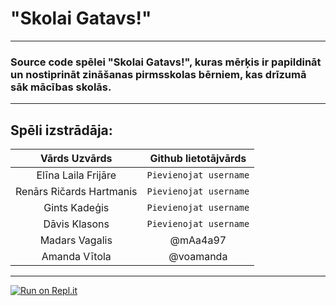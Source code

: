 # "Skolai Gatavs!"
---
### Source code spēlei "Skolai Gatavs!", kuras mērķis ir papildināt un nostiprināt zināšanas pirmsskolas bērniem, kas drīzumā sāk mācības skolās.
***
## Spēli izstrādāja:
| Vārds Uzvārds | Github lietotājvārds |
|:-------------:|:--------------------:|
| Elīna Laila Frijāre |`Pievienojat username`|
|Renārs Ričards Hartmanis|`Pievienojat username`|
| Gints Kadeģis |`Pievienojat username`|
| Dāvis Klasons |`Pievienojat username`|
| Madars Vagalis | @mAa4a97            |
| Amanda Vītola  | @voamanda           |
***
[![Run on Repl.it](https://replit.com/badge/github/LiepU-IT-2022-2026/studijudarbs)](https://skolai-gatavs-projekts.xdaavis.repl.co/)
